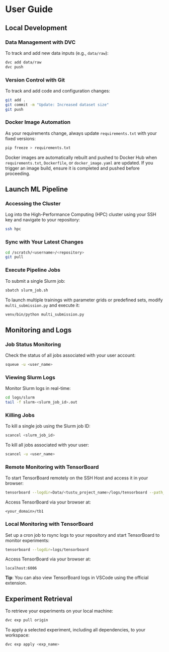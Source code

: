 # User Guide

## Local Development

### Data Management with DVC
To track and add new data inputs (e.g., `data/raw`):
```bash
dvc add data/raw
dvc push
```

### Version Control with Git
To track and add code and configuration changes:
```bash
git add .
git commit -m "Update: Increased dataset size"
git push
```

### Docker Image Automation

As your requirements change, always update `requirements.txt` with your fixed versions:
```bash
pip freeze > requirements.txt
```

Docker images are automatically rebuilt and pushed to Docker Hub when `requirements.txt`, `Dockerfile`, or `docker_image.yaml` are updated. If you trigger an image build, ensure it is completed and pushed before proceeding.

## Launch ML Pipeline

### Accessing the Cluster
Log into the High-Performance Computing (HPC) cluster using your SSH key and navigate to your repository:
```bash
ssh hpc
```

### Sync with Your Latest Changes
```bash
cd /scratch/<username>/<repository>
git pull
```

### Execute Pipeline Jobs
To submit a single Slurm job:
```bash
sbatch slurm_job.sh
```
To launch multiple trainings with parameter grids or predefined sets, modify `multi_submission.py` and execute it:
```bash
venv/bin/python multi_submission.py
```

## Monitoring and Logs

### Job Status Monitoring
Check the status of all jobs associated with your user account:
```bash
squeue -u <user_name>
```

### Viewing Slurm Logs
Monitor Slurm logs in real-time:
```bash
cd logs/slurm
tail -f slurm-<slurm_job_id>.out
```

### Killing Jobs
To kill a single job using the Slurm job ID:
```bash
scancel <slurm_job_id>
```
To kill all jobs associated with your user:
```bash
scancel -u <user_name>
```

### Remote Monitoring with TensorBoard
To start TensorBoard remotely on the SSH Host and access it in your browser:
```bash
tensorboard --logdir=Data/<tustu_project_name>/logs/tensorboard --path_prefix=/tb1
```
Access TensorBoard via your browser at:
```text
<your_domain>/tb1
```

### Local Monitoring with TensorBoard
Set up a cron job to rsync logs to your repository and start TensorBoard to monitor experiments:
```bash
tensorboard --logdir=logs/tensorboard
```
Access TensorBoard via your browser at:
```text
localhost:6006
```
**Tip**: You can also view TensorBoard logs in VSCode using the official extension.

## Experiment Retrieval
To retrieve your experiments on your local machine:
```bash
dvc exp pull origin
```
To apply a selected experiment, including all dependencies, to your workspace:
```bash
dvc exp apply <exp_name>
```

